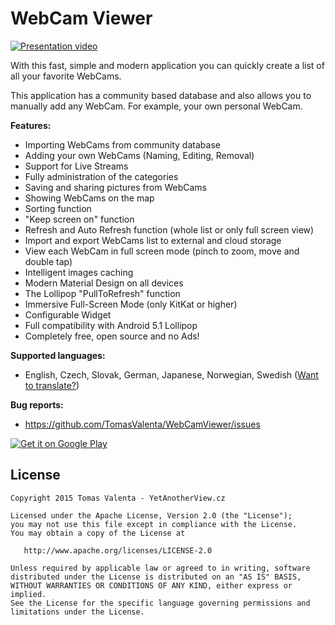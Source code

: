 # WebCam Viewer

[![Presentation video](http://img.youtube.com/vi/ZCMKV54rQVM/0.jpg)](http://www.youtube.com/watch?v=ZCMKV54rQVM)

With this fast, simple and modern application you can quickly create a list of all your favorite WebCams.

This application has a community based database and also allows you to manually add any WebCam. For example, your own personal WebCam.

**Features:**
- Importing WebCams from community database
- Adding your own WebCams (Naming, Editing, Removal)
- Support for Live Streams
- Fully administration of the categories
- Saving and sharing pictures from WebCams
- Showing WebCams on the map
- Sorting function
- "Keep screen on" function
- Refresh and Auto Refresh function (whole list or only full screen view)
- Import and export WebCams list to external and cloud storage
- View each WebCam in full screen mode (pinch to zoom, move and double tap)
- Intelligent images caching
- Modern Material Design on all devices
- The Lollipop "PullToRefresh" function
- Immersive Full-Screen Mode (only KitKat or higher)
- Configurable Widget
- Full compatibility with Android 5.1 Lollipop
- Completely free, open source and no Ads!

**Supported languages:**
* English, Czech, Slovak, German, Japanese, Norwegian, Swedish ([Want to translate?](http://goo.gl/MUJqYZ))

**Bug reports:**

* https://github.com/TomasValenta/WebCamViewer/issues

[![Get it on Google Play](http://developer.android.com/images/brand/en_generic_rgb_wo_60.png)](https://play.google.com/store/apps/details?id=cz.yetanotherview.webcamviewer.app)
	 
License
--------

    Copyright 2015 Tomas Valenta - YetAnotherView.cz

    Licensed under the Apache License, Version 2.0 (the "License");
    you may not use this file except in compliance with the License.
    You may obtain a copy of the License at

       http://www.apache.org/licenses/LICENSE-2.0

    Unless required by applicable law or agreed to in writing, software
    distributed under the License is distributed on an "AS IS" BASIS,
    WITHOUT WARRANTIES OR CONDITIONS OF ANY KIND, either express or implied.
    See the License for the specific language governing permissions and
    limitations under the License.